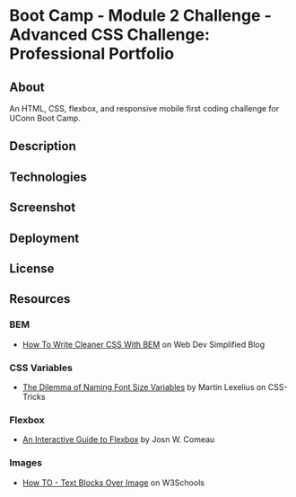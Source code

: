 # Boot Camp - Module 2 Challenge - Advanced CSS Challenge: Professional Portfolio

## About

An HTML, CSS, flexbox, and responsive mobile first coding challenge for UConn Boot Camp.

## Description

## Technologies

## Screenshot

## Deployment

## License

## Resources

### BEM

- [How To Write Cleaner CSS With BEM](https://blog.webdevsimplified.com/2020-05/bem/) on Web Dev Simplified Blog

### CSS Variables

- [The Dilemma of Naming Font Size Variables](https://css-tricks.com/the-dilemma-of-naming-font-size-variables/) by Martin Lexelius on CSS-Tricks

### Flexbox

- [An Interactive Guide to Flexbox](https://www.joshwcomeau.com/css/interactive-guide-to-flexbox/) by Josn W. Comeau

### Images

- [How TO - Text Blocks Over Image](https://www.w3schools.com/howto/howto_css_image_text_blocks.asp) on W3Schools
